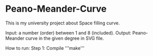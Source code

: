 # Peano-Meander-Curve

This is my university project about Space filling curve.

Input: a number (order) between 1 and 8 (included).
Output: Peano-Meander curve in the given degree in SVG file.

How to run:
Step 1: Compile
    '''make'''

